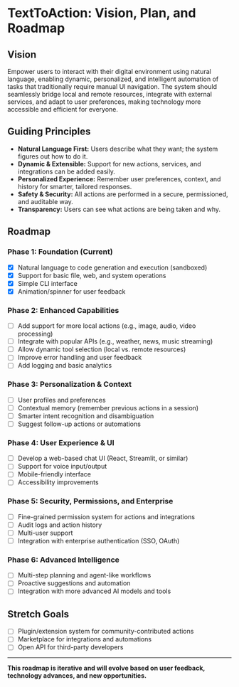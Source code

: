 # TextToAction: Vision, Plan, and Roadmap

## Vision
Empower users to interact with their digital environment using natural language, enabling dynamic, personalized, and intelligent automation of tasks that traditionally require manual UI navigation. The system should seamlessly bridge local and remote resources, integrate with external services, and adapt to user preferences, making technology more accessible and efficient for everyone.

## Guiding Principles
- **Natural Language First:** Users describe what they want; the system figures out how to do it.
- **Dynamic & Extensible:** Support for new actions, services, and integrations can be added easily.
- **Personalized Experience:** Remember user preferences, context, and history for smarter, tailored responses.
- **Safety & Security:** All actions are performed in a secure, permissioned, and auditable way.
- **Transparency:** Users can see what actions are being taken and why.

## Roadmap

### Phase 1: Foundation (Current)
- [x] Natural language to code generation and execution (sandboxed)
- [x] Support for basic file, web, and system operations
- [x] Simple CLI interface
- [x] Animation/spinner for user feedback

### Phase 2: Enhanced Capabilities
- [ ] Add support for more local actions (e.g., image, audio, video processing)
- [ ] Integrate with popular APIs (e.g., weather, news, music streaming)
- [ ] Allow dynamic tool selection (local vs. remote resources)
- [ ] Improve error handling and user feedback
- [ ] Add logging and basic analytics

### Phase 3: Personalization & Context
- [ ] User profiles and preferences
- [ ] Contextual memory (remember previous actions in a session)
- [ ] Smarter intent recognition and disambiguation
- [ ] Suggest follow-up actions or automations

### Phase 4: User Experience & UI
- [ ] Develop a web-based chat UI (React, Streamlit, or similar)
- [ ] Support for voice input/output
- [ ] Mobile-friendly interface
- [ ] Accessibility improvements

### Phase 5: Security, Permissions, and Enterprise
- [ ] Fine-grained permission system for actions and integrations
- [ ] Audit logs and action history
- [ ] Multi-user support
- [ ] Integration with enterprise authentication (SSO, OAuth)

### Phase 6: Advanced Intelligence
- [ ] Multi-step planning and agent-like workflows
- [ ] Proactive suggestions and automation
- [ ] Integration with more advanced AI models and tools

## Stretch Goals
- [ ] Plugin/extension system for community-contributed actions
- [ ] Marketplace for integrations and automations
- [ ] Open API for third-party developers

---

**This roadmap is iterative and will evolve based on user feedback, technology advances, and new opportunities.**
